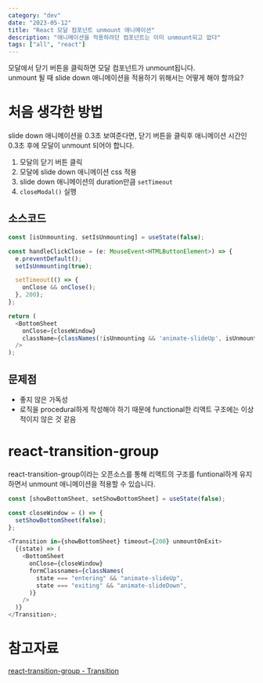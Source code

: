 ```yaml
---
category: "dev"
date: "2023-05-12"
title: "React 모달 컴포넌트 unmount 애니메이션"
description: "애니메이션을 적용하려던 컴포넌트는 이미 unmount되고 없다"
tags: ["all", "react"]
---
```


모달에서 닫기 버튼을 클릭하면 모달 컴포넌트가 unmount됩니다.<br/>
unmount 될 때 slide down 애니메이션을 적용하기 위해서는 어떻게 해야 할까요?<br/>

# 처음 생각한 방법

slide down 애니메이션을 0.3초 보여준다면, 닫기 버튼을 클릭후 애니메이션 시간인 0.3초 후에 모달이 unmount 되어야 합니다.<br/>

1. 모달의 닫기 버튼 클릭
2. 모달에 slide down 애니메이션 css 적용
3. slide down 애니메이션의 duration만큼 `setTimeout`
4. `closeModal()` 실행

## 소스코드

```javascript
const [isUnmounting, setIsUnmounting] = useState(false);

const handleClickClose = (e: MouseEvent<HTMLButtonElement>) => {
  e.preventDefault();
  setIsUnmounting(true);

  setTimeout(() => {
    onClose && onClose();
  }, 200);
};

return (
  <BottomSheet
    onClose={closeWindow}
    className={classNames(!isUnmounting && 'animate-slideUp', isUnmounting && 'animate-slideDown')}
  />
);
```

## 문제점

- 좋지 않은 가독성
- 로직을 procedural하게 작성해야 하기 때문에 functional한 리액트 구조에는 이상적이지 않은 것 같음

# react-transition-group

react-transition-group이라는 오픈소스를 통해 리액트의 구조를 funtional하게 유지하면서 unmount 애니메이션을 적용할 수 있습니다.

```javascript
const [showBottomSheet, setShowBottomSheet] = useState(false);

const closeWindow = () => {
  setShowBottomSheet(false);
};

<Transition in={showBottomSheet} timeout={200} unmountOnExit>
  {(state) => (
    <BottomSheet
      onClose={closeWindow}
      formClassnames={classNames(
        state === "entering" && "animate-slideUp",
        state === "exiting" && "animate-slideDown",
      )}
    />
  )}
</Transition>;
```

# 참고자료

[react-transition-group - Transition](https://github.com/reactjs/react-transition-group/blob/master/src/Transition.js)
